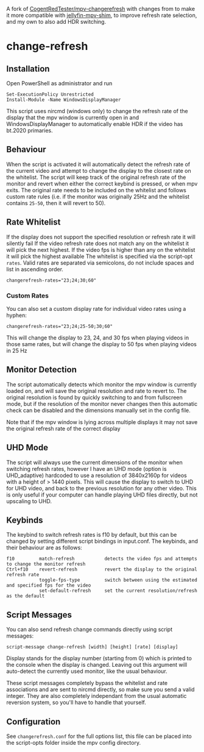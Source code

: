 A fork of [CogentRedTester/mpv-changerefresh](https://github.com/CogentRedTester/mpv-changerefresh) with changes from [](https://github.com/Sevardon-Code/mpvshim-changerefresh) to make it more compatible with [jellyfin-mpv-shim](https://github.com/jellyfin/jellyfin-mpv-shim), [](https://github.com/WhonderWy/mpv-changerefresh) to improve refresh rate selection, and my own to also add HDR switching.

# change-refresh

## Installation

Open PowerShell as administrator and run
```
Set-ExecutionPolicy Unrestricted
Install-Module -Name WindowsDisplayManager
```

This script uses nircmd (windows only) to change the refresh rate of the display that the mpv window is currently open in and WindowsDisplayManager to automatically enable HDR if the video has bt.2020 primaries.

## Behaviour
When the script is activated it will automatically detect the refresh rate of the current video and attempt to change the display
to the closest rate on the whitelist. The script will keep track of the original refresh rate of the monitor and revert when either the
correct keybind is pressed, or when mpv exits. The original rate needs to be included on the whitelist and follows
custom rate rules (i.e. if the monitor was originally 25Hz and the whitelist contains `25-50`, then it will revert to 50).

## Rate Whitelist
If the display does not support the specified resolution or refresh rate it will silently fail
If the video refresh rate does not match any on the whitelist it will pick the next highest.
If the video fps is higher than any on the whitelist it will pick the highest available
The whitelist is specified via the script-opt `rates`. Valid rates are separated via semicolons, do not include spaces and list in ascending order.

    changerefresh-rates="23;24;30;60"

### Custom Rates
You can also set a custom display rate for individual video rates using a hyphen:

    changerefresh-rates="23;24;25-50;30;60"

This will change the display to 23, 24, and 30 fps when playing videos in those same rates, but will change the display to 50 fps when
playing videos in 25 Hz

## Monitor Detection
The script automatically detects which monitor the mpv window is currently loaded on, and will save the original resolution and rate to revert to.
The original resolution is found by quickly switching to and from fullscreen mode, but if the resolution of the monitor never changes then this
automatic check can be disabled and the dimensions manually set in the config file.

Note that if the mpv window is lying across multiple displays it may not save the original refresh rate of the correct display

## UHD Mode
The script will always use the current dimensions of the monitor when switching refresh rates,
however I have an UHD mode (option is UHD_adaptive) hardcoded to use a resolution of 3840x2160p for videos with a height of > 1440 pixels.
This will cause the display to switch to UHD for UHD video, and back to the previous resolution for any other video. This is only useful if your computer
can handle playing UHD files directly, but not upscaling to UHD.


## Keybinds
The keybind to switch refresh rates is f10 by default, but this can be changed by setting different script bindings in input.conf.
The keybinds, and their behaviour are as follows:

    f10         match-refresh           detects the video fps and attempts to change the monitor refresh
    Ctrl+f10    revert-refresh          revert the display to the original refresh rate
                toggle-fps-type         switch between using the estimated and specified fps for the video
                set-default-refresh     set the current resolution/refresh as the default

## Script Messages
You can also send refresh change commands directly using script messages:

    script-message change-refresh [width] [height] [rate] [display]

Display stands for the display number (starting from 0) which is printed to the console when the display is changed.
Leaving out this argument will auto-detect the currently used monitor, like the usual behaviour.

These script messages completely bypass the whitelist and rate associations and are sent to nircmd directly, so make sure you send a valid integer.
They are also completely independant from the usual automatic reversion system, so you'll have to handle that yourself.


## Configuration
See `changerefresh.conf` for the full options list, this file can be placed into the script-opts folder inside the mpv config directory.
